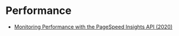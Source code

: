 # Performance

- [Monitoring Performance with the PageSpeed Insights API (2020)](https://dev.to/addyosmani/monitoring-performance-with-the-pagespeed-insights-api-33k7)